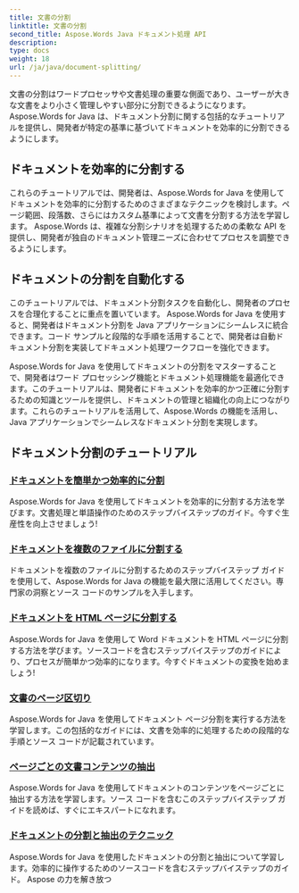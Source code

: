 ```yaml
---
title: 文書の分割
linktitle: 文書の分割
second_title: Aspose.Words Java ドキュメント処理 API
description: 
type: docs
weight: 18
url: /ja/java/document-splitting/
---
```


文書の分割はワードプロセッサや文書処理の重要な側面であり、ユーザーが大きな文書をより小さく管理しやすい部分に分割できるようになります。 Aspose.Words for Java は、ドキュメント分割に関する包括的なチュートリアルを提供し、開発者が特定の基準に基づいてドキュメントを効率的に分割できるようにします。

## ドキュメントを効率的に分割する

これらのチュートリアルでは、開発者は、Aspose.Words for Java を使用してドキュメントを効率的に分割するためのさまざまなテクニックを検討します。ページ範囲、段落数、さらにはカスタム基準によって文書を分割する方法を学習します。 Aspose.Words は、複雑な分割シナリオを処理するための柔軟な API を提供し、開発者が独自のドキュメント管理ニーズに合わせてプロセスを調整できるようにします。

## ドキュメントの分割を自動化する

このチュートリアルでは、ドキュメント分割タスクを自動化し、開発者のプロセスを合理化することに重点を置いています。 Aspose.Words for Java を使用すると、開発者はドキュメント分割を Java アプリケーションにシームレスに統合できます。コード サンプルと段階的な手順を活用することで、開発者は自動ドキュメント分割を実装してドキュメント処理ワークフローを強化できます。

Aspose.Words for Java を使用してドキュメントの分割をマスターすることで、開発者はワード プロセッシング機能とドキュメント処理機能を最適化できます。このチュートリアルは、開発者にドキュメントを効率的かつ正確に分割するための知識とツールを提供し、ドキュメントの管理と組織化の向上につながります。これらのチュートリアルを活用して、Aspose.Words の機能を活用し、Java アプリケーションでシームレスなドキュメント分割を実現します。

## ドキュメント分割のチュートリアル

### [ドキュメントを簡単かつ効率的に分割](./split-documents-easily-efficiently/)

Aspose.Words for Java を使用してドキュメントを効率的に分割する方法を学びます。文書処理と単語操作のためのステップバイステップのガイド。今すぐ生産性を向上させましょう!
### [ドキュメントを複数のファイルに分割する](./splitting-documents-into-multiple-files/)
ドキュメントを複数のファイルに分割するためのステップバイステップ ガイドを使用して、Aspose.Words for Java の機能を最大限に活用してください。専門家の洞察とソース コードのサンプルを入手します。
### [ドキュメントを HTML ページに分割する](./splitting-documents-into-html-pages/)
Aspose.Words for Java を使用して Word ドキュメントを HTML ページに分割する方法を学びます。ソースコードを含むステップバイステップのガイドにより、プロセスが簡単かつ効率的になります。今すぐドキュメントの変換を始めましょう!
### [文書のページ区切り](./document-page-separation/)
Aspose.Words for Java を使用してドキュメント ページ分割を実行する方法を学習します。この包括的なガイドには、文書を効率的に処理するための段階的な手順とソース コードが記載されています。
### [ページごとの文書コンテンツの抽出](./extracting-document-content-pages/)
Aspose.Words for Java を使用してドキュメントのコンテンツをページごとに抽出する方法を学習します。ソース コードを含むこのステップバイステップ ガイドを読めば、すぐにエキスパートになれます。
### [ドキュメントの分割と抽出のテクニック](./document-splitting-extraction-techniques/)
Aspose.Words for Java を使用したドキュメントの分割と抽出について学習します。効率的に操作するためのソースコードを含むステップバイステップのガイド。 Aspose の力を解き放つ